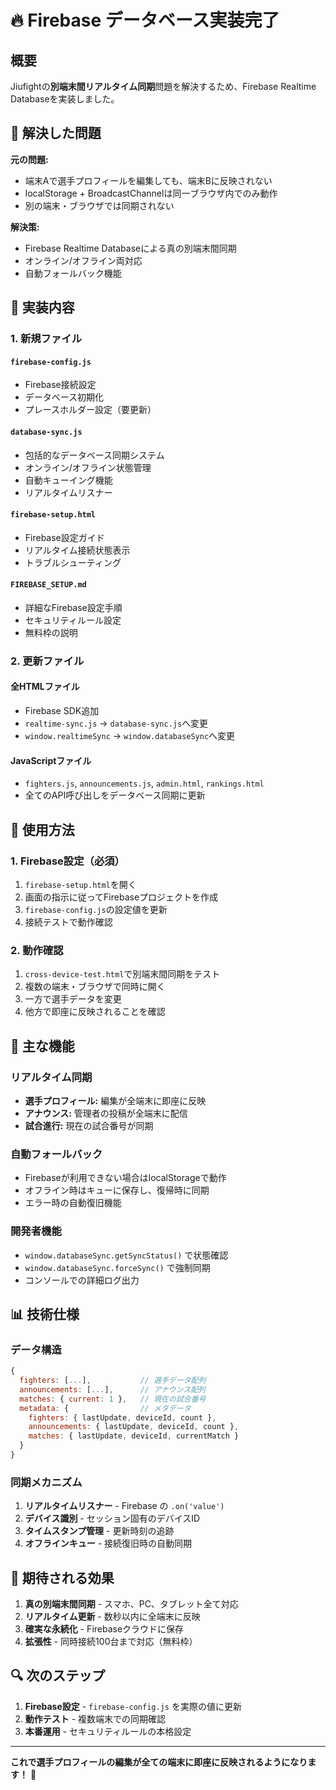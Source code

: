 # 🔥 Firebase データベース実装完了

## 概要

Jiufightの**別端末間リアルタイム同期**問題を解決するため、Firebase Realtime Databaseを実装しました。

## 🎯 解決した問題

**元の問題:** 
- 端末Aで選手プロフィールを編集しても、端末Bに反映されない
- localStorage + BroadcastChannelは同一ブラウザ内でのみ動作
- 別の端末・ブラウザでは同期されない

**解決策:**
- Firebase Realtime Databaseによる真の別端末間同期
- オンライン/オフライン両対応
- 自動フォールバック機能

## 🚀 実装内容

### 1. 新規ファイル

#### `firebase-config.js`
- Firebase接続設定
- データベース初期化
- プレースホルダー設定（要更新）

#### `database-sync.js`
- 包括的なデータベース同期システム
- オンライン/オフライン状態管理
- 自動キューイング機能
- リアルタイムリスナー

#### `firebase-setup.html`
- Firebase設定ガイド
- リアルタイム接続状態表示
- トラブルシューティング

#### `FIREBASE_SETUP.md`
- 詳細なFirebase設定手順
- セキュリティルール設定
- 無料枠の説明

### 2. 更新ファイル

#### 全HTMLファイル
- Firebase SDK追加
- `realtime-sync.js` → `database-sync.js`へ変更
- `window.realtimeSync` → `window.databaseSync`へ変更

#### JavaScriptファイル
- `fighters.js`, `announcements.js`, `admin.html`, `rankings.html`
- 全てのAPI呼び出しをデータベース同期に更新

## 🔧 使用方法

### 1. Firebase設定（必須）

1. `firebase-setup.html`を開く
2. 画面の指示に従ってFirebaseプロジェクトを作成
3. `firebase-config.js`の設定値を更新
4. 接続テストで動作確認

### 2. 動作確認

1. `cross-device-test.html`で別端末間同期をテスト
2. 複数の端末・ブラウザで同時に開く
3. 一方で選手データを変更
4. 他方で即座に反映されることを確認

## 🌟 主な機能

### リアルタイム同期
- **選手プロフィール:** 編集が全端末に即座に反映
- **アナウンス:** 管理者の投稿が全端末に配信
- **試合進行:** 現在の試合番号が同期

### 自動フォールバック
- Firebaseが利用できない場合はlocalStorageで動作
- オフライン時はキューに保存し、復帰時に同期
- エラー時の自動復旧機能

### 開発者機能
- `window.databaseSync.getSyncStatus()` で状態確認
- `window.databaseSync.forceSync()` で強制同期
- コンソールでの詳細ログ出力

## 📊 技術仕様

### データ構造
```javascript
{
  fighters: [...],           // 選手データ配列
  announcements: [...],      // アナウンス配列
  matches: { current: 1 },   // 現在の試合番号
  metadata: {                // メタデータ
    fighters: { lastUpdate, deviceId, count },
    announcements: { lastUpdate, deviceId, count },
    matches: { lastUpdate, deviceId, currentMatch }
  }
}
```

### 同期メカニズム
1. **リアルタイムリスナー** - Firebase の `.on('value')` 
2. **デバイス識別** - セッション固有のデバイスID
3. **タイムスタンプ管理** - 更新時刻の追跡
4. **オフラインキュー** - 接続復旧時の自動同期

## 🎉 期待される効果

1. **真の別端末間同期** - スマホ、PC、タブレット全て対応
2. **リアルタイム更新** - 数秒以内に全端末に反映
3. **確実な永続化** - Firebaseクラウドに保存
4. **拡張性** - 同時接続100台まで対応（無料枠）

## 🔍 次のステップ

1. **Firebase設定** - `firebase-config.js` を実際の値に更新
2. **動作テスト** - 複数端末での同期確認
3. **本番運用** - セキュリティルールの本格設定

---

**これで選手プロフィールの編集が全ての端末に即座に反映されるようになります！** 🚀